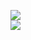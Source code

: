 [![](https://img.shields.io/badge/Made%20With-Github%20Spray-lightgrey.svg?style=for-the-badge&logo=github)](https://github.com/Annihil/github-spray#3131)  
[![](https://i.imgur.com/2DrTn0Z.gif)](https://github.com/Annihil/github-spray)